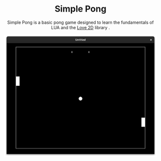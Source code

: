 <h1 align="center">Simple Pong</h1>

<p align="center">Simple Pong is a basic pong game designed to learn the fundamentals of LUA and the <a href="the Love 2D library.">Love 2D</a> library .</p>
<img align="center" src="screenshot.png"></img>


